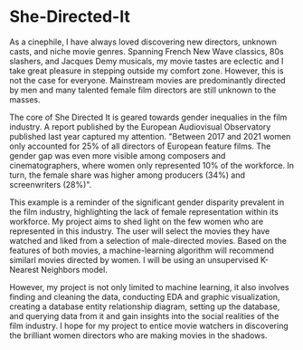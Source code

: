 # She-Directed-It

As a cinephile, I have always loved discovering new directors, unknown casts, and niche movie genres. Spanning French New Wave classics, 80s slashers, and Jacques Demy musicals, my movie tastes are eclectic and I take great pleasure in stepping outside my comfort zone. However, this is not the case for everyone. Mainstream movies are predominantly directed by men and many talented female film directors are still unknown to the masses.     

The core of She Directed It is geared towards gender inequalies in the film industry. A report published by the European Audiovisual Observatory published last year captured my attention. 
    "Between 2017 and 2021 women only accounted for 25% of all directors of European feature films. The gender gap was even more visible among composers and cinematographers, where women only represented 10% of the workforce. In turn, the female share was higher among producers (34%) and screenwriters (28%)".

This example is a reminder of the significant gender disparity prevalent in the film industry, highlighting the lack of female representation within its workforce. My project aims to shed light on the few women who are represented in this industry. The user will select the movies they have watched and liked from a selection of male-directed movies. Based on the features of both movies, a machine-learning algorithm will recommend similarl movies directed by women. I will be using an unsupervised K-Nearest Neighbors model.

However, my project is not only limited to machine learning, it also involves finding and cleaning the data, conducting EDA and graphic visualization, creating a database entity relationship diagram, setting up the database, and querying data from it and gain insights into the social realities of the film industry. I hope for my project to entice movie watchers in discovering the brilliant women directors who are making movies in the shadows. 


